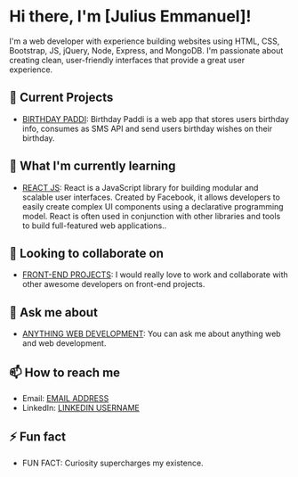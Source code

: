 # Hi there, I'm [Julius Emmanuel]!

I'm a web developer with experience building websites using HTML, CSS, Bootstrap, JS, jQuery, Node, Express, and MongoDB. I'm passionate about creating clean, user-friendly interfaces that provide a great user experience.

## 🔭 Current Projects

- [BIRTHDAY PADDI](#): Birthday Paddi is a web app that stores users birthday info, consumes as SMS API and send users birthday wishes on their birthday.

## 🌱 What I'm currently learning

- [REACT JS](https://reactjs.org/): React is a JavaScript library for building modular and scalable user interfaces. Created by Facebook, it allows developers to easily create complex UI components using a declarative programming model. React is often used in conjunction with other libraries and tools to build full-featured web applications..

## 👯 Looking to collaborate on

- [FRONT-END PROJECTS](#): I would really love to work and collaborate with other awesome developers on front-end projects.

## 💬 Ask me about

- [ANYTHING WEB DEVELOPMENT](#): You can ask me about anything web and web development.

## 📫 How to reach me

- Email: [EMAIL ADDRESS](mailto:emmanueljulius192021@gmail.com)
- LinkedIn: [LINKEDIN USERNAME](https://www.linkedin.com/in/julius-emmanuel-873019172/)

## ⚡ Fun fact

- FUN FACT: Curiosity supercharges my existence.



